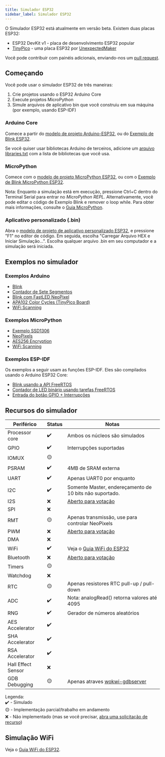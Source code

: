 ```yaml
---
title: Simulador ESP32
sidebar_label: Simulador ESP32
---
```


O Simulador ESP32 está atualmente em versão beta. Existem duas placas ESP32:

- ESP32 DevKit v1 - placa de desenvolvimento ESP32 popular
- [TinyPico](https://www.tinypico.com/) - uma placa ESP32 por [UnexpectedMaker](https://unexpectedmaker.com/)

<wokwi-esp32-devkit-v1></wokwi-esp32-devkit-v1>

Você pode contribuir com painéis adicionais, enviando-nos um [pull request](https://github.com/wokwi/wokwi-boards).

## Começando

Você pode usar o simulador ESP32 de três maneiras:

1. Crie projetos usando o ESP32 Arduino Core
2. Execute projetos MicroPython
3. Simule arquivos de aplicativo bin que você construiu em sua máquina (por exemplo, usando ESP-IDF)

### Arduino Core

Comece a partir do [modelo de projeto Arduino-ESP32](https://wokwi.com/projects/new/esp32), ou do
[Exemplo de Blink ESP32](https://wokwi.com/arduino/projects/305452382231200320).

Se você quiser usar bibliotecas Arduino de terceiros, adicione um [arquivo libraries.txt](./libraries) com a lista de bibliotecas que você usa.

### MicroPython

Comece com o [modelo de projeto MicroPython ESP32](https://wokwi.com/projects/new/micropython-esp32), ou com o
[Exemplo de Blink MicroPython ESP32](https://wokwi.com/arduino/projects/305452627045384768).

Nota: Enquanto a simulação está em execução, pressione Ctrl+C dentro do Terminal Serial para entrar no _MicroPython REPL_. Alternativamente, você pode editar o código de Exemplo Blink e remover o loop while. Para obter mais informações, consulte o [Guia MicroPython](./micropython).

### Aplicativo personalizado (.bin)

Abra o [modelo de projeto de aplicativo personalizado ESP32](https://wokwi.com/arduino/projects/305457271083631168), e pressione "F1" no editor de código. Em seguida, escolha "Carregar Arquivo HEX e Iniciar Simulação...". Escolha qualquer arquivo .bin em seu computador e a simulação será iniciada.

## Exemplos no simulador

### Exemplos Arduino

- [Blink](https://wokwi.com/arduino/projects/305566932847821378)
- [Contador de Sete Segmentos](https://wokwi.com/arduino/projects/305567166302782017)
- [Blink com FastLED NeoPixel](https://wokwi.com/arduino/projects/312460386125218368)
- [APA102 Color Cycles (TinyPico Board)](https://wokwi.com/arduino/projects/308012505806930496)
- [WiFi Scanning](https://wokwi.com/arduino/projects/305569599398609473)

### Exemplos MicroPython

- [Exemplo SSD1306](https://wokwi.com/arduino/projects/305568836183130690)
- [NeoPixels](https://wokwi.com/arduino/projects/305569065545499202)
- [AES256 Encryption](https://wokwi.com/arduino/projects/321484545174012499)
- [WiFi Scanning](https://wokwi.com/arduino/projects/305570169692881473)

### Exemplos ESP-IDF

Os exemplos a seguir usam as funções ESP-IDF. Eles são compilados usando o Arduino ESP32 Core:

- [Blink usando a API FreeRTOS](https://wokwi.com/arduino/projects/304209256260829762)
- [Contador de LED binário usando tarefas FreeRTOS](https://wokwi.com/arduino/projects/322609470223942226)
- [Entrada do botão GPIO + Interrupções](https://wokwi.com/arduino/projects/304633599712297536)

## Recursos do simulador

| Periférico         | Status | Notas                                                                      |
| ------------------ | ------ | -------------------------------------------------------------------------- |
| Processor core     | ✔️     | Ambos os núcleos são simulados                                             |
| GPIO               | ✔️     | Interrupções suportadas                                                    |
| IOMUX              | 🟡     |                                                                            |
| PSRAM              | ✔️     | 4MB de SRAM externa                                                        |
| UART               | ✔️     | Apenas UART0 por enquanto                                                  |
| I2C                | ✔️     | Somente Master, endereçamento de 10 bits não suportado.                    |
| I2S                | ❌     | [Aberto para votação](https://wokwi.com/features#feature-1031718532)       |
| SPI                | ❌     |                                                                            |
| RMT                | 🟡     | Apenas transmissão, use para controlar NeoPixels                           |
| PWM                | ❌     | [Aberto para votação](https://wokwi.com/features#feature-1033121859)       |
| DMA                | ❌     |                                                                            |
| WiFi               | ✔️     | Veja o [Guia WiFi do ESP32](./esp32-wifi)                                  |
| Bluetooth          | ❌     | [Aberto para votação](https://wokwi.com/features#feature-1047159691)       |
| Timers             | 🟡     |                                                                            |
| Watchdog           | ❌     |                                                                            |
| RTC                | 🟡     | Apenas resistores RTC pull-up / pull-down                                  |
| ADC                | ✔️     | Nota: analogRead() retorna valores até 4095                                |
| RNG                | ✔️     | Gerador de números aleatórios                                              |
| AES Accelerator    | ✔️     |                                                                            |
| SHA Accelerator    | ✔️     |                                                                            |
| RSA Accelerator    | ✔️     |                                                                            |
| Hall Effect Sensor | ❌     |                                                                            |
| GDB Debugging      | 🟡     | Apenas atraves [wokwi-gdbserver](https://github.com/wokwi/wokwi-gdbserver) |

Legenda:  
✔️ - Simulado  
🟡 - Implementação parcial/trabalho em andamento  
❌ - Não implementado (mas se você precisar, [abra uma solicitação de recurso](https://github.com/wokwi/wokwi-features/issues/new?labels=enhancement&template=feature_request.md))

## Simulação WiFi

Veja o [Guia WiFi do ESP32](./esp32-wifi).

